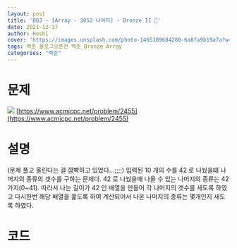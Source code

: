 ```yaml
---
layout: post
title: 'BOJ - [Array - 3052 나머지] - Bronze II 🥉'
date: 2021-12-17
author: Hoshi
cover: 'https://images.unsplash.com/photo-1465189684280-6a8fa9b19a7a?w=1600&q=900'
tags: 백준 블로그오픈전 백준_Bronze Array
categories: "백준"
---
```

# 문제
![]({{site.url}}/assets/img/posts_img/2455.png)
[https://www.acmicpc.net/problem/2455](https://www.acmicpc.net/problem/2455)

# 설명
(문제 풀고 올린다는 걸 깜빡하고 있었다...;;;;)
입력된 10 개의 수를 42 로 나눴을떄 나머지의 종류의 갯수를 구하는 문제다. 42 로 나눴을때 나올 수 있는 나머지의 종류는 42 가지(0~41). 따라서 나는 길이가 42 인 배열을 만들어 각 나머지의 갯수를 세도록 하였고 다시한번 해당 배열을 훑도록 하여 계산되어서 나온 나머지의 종류는 몇개인지 새도록 하였다.

# 코드

```c

```

